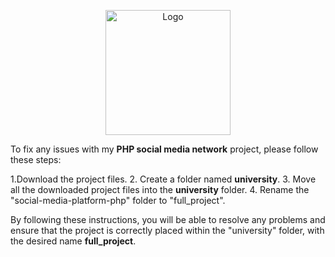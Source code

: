 <p align="center">
  <img src="https://raw.githubusercontent.com/daniseifeddine/Ds-Validator-Toolkit/main/media/logo.png" alt="Logo" width="200">
</p>

To fix any issues with my **PHP social media network** project, please follow these steps:

1.Download the project files.
2. Create a folder named **university**.
3. Move all the downloaded project files into the **university** folder.
4. Rename the "social-media-platform-php" folder to "full_project".

By following these instructions, you will be able to resolve any problems and ensure that the project is correctly placed within the "university" folder, with the desired name **full_project**.
